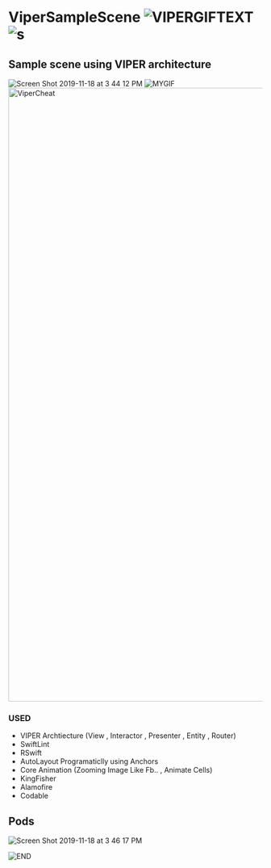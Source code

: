 # ViperSampleScene ![VIPERGIFTEXT](https://user-images.githubusercontent.com/42733811/69058784-fe4c5980-0a1c-11ea-9e85-6d86fb038276.gif) ![s](https://user-images.githubusercontent.com/42733811/69059518-5f286180-0a1e-11ea-8e53-1e93d618c110.gif)


## Sample scene using VIPER architecture
![Screen Shot 2019-11-18 at 3 44 12 PM](https://user-images.githubusercontent.com/42733811/69057312-4a49cf00-0a1a-11ea-9c08-ccc851997dbb.png) ![MYGIF](https://user-images.githubusercontent.com/42733811/69058507-77977c80-0a1c-11ea-8f3b-586d49eff7e1.gif)
<img width="1216" alt="ViperCheat" src="https://user-images.githubusercontent.com/42733811/69063785-c39aef00-0a25-11ea-8eed-3255c0c3737a.png">


### USED
 - VIPER Archtiecture (View , Interactor , Presenter , Entity , Router)
 - SwiftLint
 - RSwift
 - AutoLayout Programaticlly using Anchors
 - Core Animation (Zooming Image Like Fb.. , Animate Cells)
 - KingFisher
 - Alamofire
 - Codable
 
 ## Pods
 ![Screen Shot 2019-11-18 at 3 46 17 PM](https://user-images.githubusercontent.com/42733811/69057445-9563e200-0a1a-11ea-8b42-143ad7a19d2d.png)

![END](https://user-images.githubusercontent.com/42733811/69059329-f80aad00-0a1d-11ea-9356-a263cf07d96e.gif)
